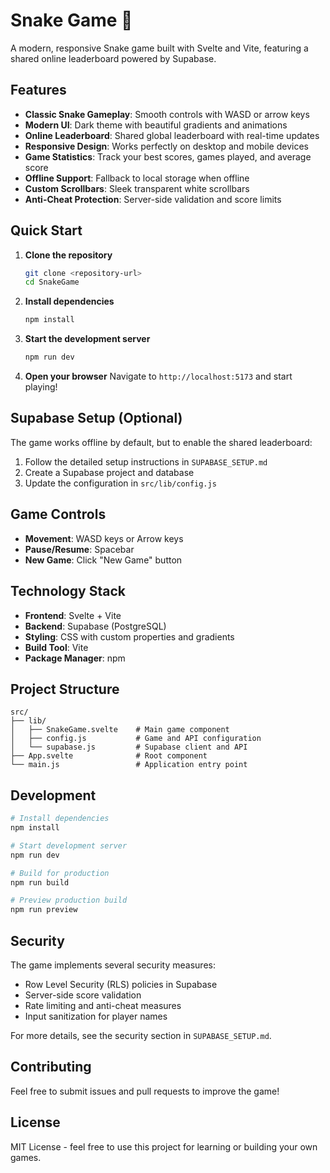 # Snake Game 🐍

A modern, responsive Snake game built with Svelte and Vite, featuring a shared online leaderboard powered by Supabase.

## Features

- **Classic Snake Gameplay**: Smooth controls with WASD or arrow keys
- **Modern UI**: Dark theme with beautiful gradients and animations
- **Online Leaderboard**: Shared global leaderboard with real-time updates
- **Responsive Design**: Works perfectly on desktop and mobile devices
- **Game Statistics**: Track your best scores, games played, and average score
- **Offline Support**: Fallback to local storage when offline
- **Custom Scrollbars**: Sleek transparent white scrollbars
- **Anti-Cheat Protection**: Server-side validation and score limits

## Quick Start

1. **Clone the repository**
   ```bash
   git clone <repository-url>
   cd SnakeGame
   ```

2. **Install dependencies**
   ```bash
   npm install
   ```

3. **Start the development server**
   ```bash
   npm run dev
   ```

4. **Open your browser**
   Navigate to `http://localhost:5173` and start playing!

## Supabase Setup (Optional)

The game works offline by default, but to enable the shared leaderboard:

1. Follow the detailed setup instructions in `SUPABASE_SETUP.md`
2. Create a Supabase project and database
3. Update the configuration in `src/lib/config.js`

## Game Controls

- **Movement**: WASD keys or Arrow keys
- **Pause/Resume**: Spacebar
- **New Game**: Click "New Game" button

## Technology Stack

- **Frontend**: Svelte + Vite
- **Backend**: Supabase (PostgreSQL)
- **Styling**: CSS with custom properties and gradients
- **Build Tool**: Vite
- **Package Manager**: npm

## Project Structure

```
src/
├── lib/
│   ├── SnakeGame.svelte    # Main game component
│   ├── config.js           # Game and API configuration
│   └── supabase.js         # Supabase client and API
├── App.svelte              # Root component
└── main.js                 # Application entry point
```

## Development

```bash
# Install dependencies
npm install

# Start development server
npm run dev

# Build for production
npm run build

# Preview production build
npm run preview
```

## Security

The game implements several security measures:
- Row Level Security (RLS) policies in Supabase
- Server-side score validation
- Rate limiting and anti-cheat measures
- Input sanitization for player names

For more details, see the security section in `SUPABASE_SETUP.md`.

## Contributing

Feel free to submit issues and pull requests to improve the game!

## License

MIT License - feel free to use this project for learning or building your own games.
